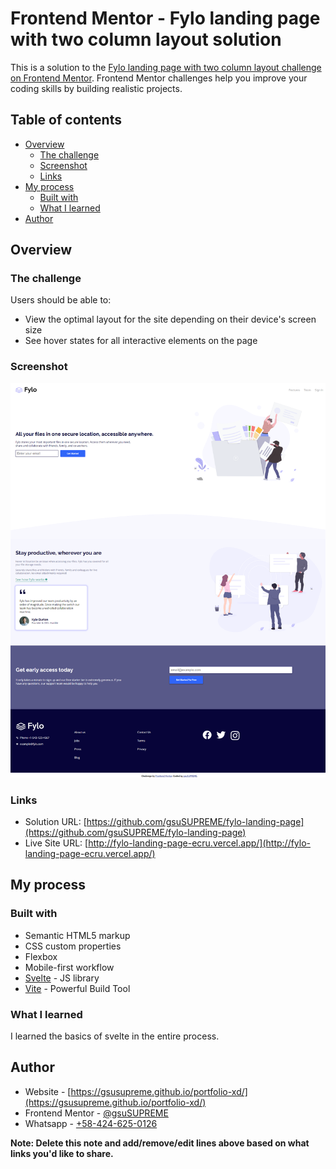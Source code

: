 # Frontend Mentor - Fylo landing page with two column layout solution

This is a solution to the [Fylo landing page with two column layout challenge on Frontend Mentor](https://www.frontendmentor.io/challenges/fylo-landing-page-with-two-column-layout-5ca5ef041e82137ec91a50f5). Frontend Mentor challenges help you improve your coding skills by building realistic projects. 

## Table of contents

- [Overview](#overview)
  - [The challenge](#the-challenge)
  - [Screenshot](#screenshot)
  - [Links](#links)
- [My process](#my-process)
  - [Built with](#built-with)
  - [What I learned](#what-i-learned)
- [Author](#author)

## Overview

### The challenge

Users should be able to:

- View the optimal layout for the site depending on their device's screen size
- See hover states for all interactive elements on the page

### Screenshot

![screenshot](./screenshot.png)

### Links

- Solution URL: [https://github.com/gsuSUPREME/fylo-landing-page](https://github.com/gsuSUPREME/fylo-landing-page)
- Live Site URL: [http://fylo-landing-page-ecru.vercel.app/](http://fylo-landing-page-ecru.vercel.app/)

## My process

### Built with

- Semantic HTML5 markup
- CSS custom properties
- Flexbox
- Mobile-first workflow
- [Svelte](https://svelte.dev/) - JS library
- [Vite](https://vitejs.dev/) - Powerful Build Tool

### What I learned

I learned the basics of svelte in the entire process.


## Author

- Website - [https://gsusupreme.github.io/portfolio-xd/](https://gsusupreme.github.io/portfolio-xd/)
- Frontend Mentor - [@gsuSUPREME](https://www.frontendmentor.io/profile/gsuSUPREME)
- Whatsapp - [+58-424-625-0126](https://wa.link/4eyndv)

**Note: Delete this note and add/remove/edit lines above based on what links you'd like to share.**

